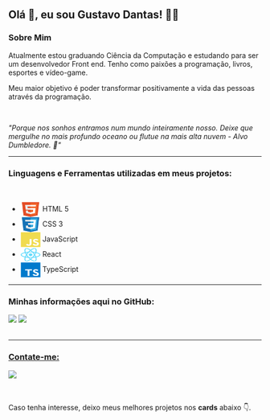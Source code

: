 ## Olá 👋, eu sou Gustavo Dantas! 👨‍💻

### Sobre Mim

Atualmente estou graduando Ciência da Computação e estudando para ser um desenvolvedor Front end. Tenho como paixões a programação, livros, esportes e vídeo-game.

Meu maior objetivo é poder transformar positivamente a vida das pessoas através da programação. 


<br>

*"Porque nos sonhos entramos num mundo inteiramente nosso. Deixe que mergulhe no mais profundo oceano ou flutue na mais alta nuvem - Alvo Dumbledore. 🧙"*

---

### Linguagens e Ferramentas utilizadas em meus projetos:

<div style="display: inline_block"><br>
  <ul>
    <li>
      <img align="center" alt="Gustavo-HTML" height="30" width="40" src="https://raw.githubusercontent.com/devicons/devicon/master/icons/html5/html5-original.svg">
      HTML 5
    </li>
    <li>
      <img align="center" alt="Gustavo-CSS" height="30" width="40" src="https://raw.githubusercontent.com/devicons/devicon/master/icons/css3/css3-original.svg">
      CSS 3
    </li>
    <li>
      <img align="center" alt="Gustavo-Js" height="30" width="40" src="https://raw.githubusercontent.com/devicons/devicon/master/icons/javascript/javascript-plain.svg">
      JavaScript
    </li>
    <li>
      <img align="center" alt="Gustavo-React" height="30" width="40" src="https://raw.githubusercontent.com/devicons/devicon/master/icons/react/react-original.svg">
      React
    </li>
    <li>
      <img align="center" alt="Gustavo-Ts" height="30" width="40" src="https://raw.githubusercontent.com/devicons/devicon/master/icons/typescript/typescript-plain.svg">
      TypeScript
    </li>
  </ul>
</div>

---

### Minhas informações aqui no GitHub:

<div>
<img height="180em" src="https://github-readme-stats.vercel.app/api?username=gustavomarim&show_icons=true&theme=tokyonight&include_all_commits=true&count_private=true"/>
<a href="https://github.com/gustavomarim">
<img height="180em" src="https://github-readme-stats.vercel.app/api/top-langs/?username=gustavomarim&layout=compact&langs_count=7&theme=tokyonight"/>
</div>
  
<br>
  
---

### Contate-me:

[<img src="https://img.shields.io/badge/linkedin-%230077B5.svg?&style=for-the-badge&logo=linkedin&logoColor=white" />](https://www.linkedin.com/in/gustavodantasmarim/) 

 <br>
  
 Caso tenha interesse, deixo meus melhores projetos nos **cards** abaixo 👇.
